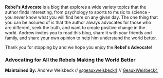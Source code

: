 **Rebel's Advocate** is a blog that explores a wide variety topics that the author finds interesting, from psychology to sports to music to science - you never know what you will find here on any given day. The one thing that you can be assured of is that the author always advocates for those who are different, seek the truth, and want to create positive change in the world. Andrew invites you to read this blog, share it with your friends and family, and share your own opinion to help him understand the world better. 

Thank you for stopping by and we hope you enjoy the **Rebel's Advocate**!

### Advocating for All the Rebels Making the World Better 
**Maintained By:** Andrew Weisbeck // [@geauxweisbeck4](https://twitter.com/geauxweisbeck4)  // [GeauxWeisbeck4](https://github.com/geauxweisbeck4)
                